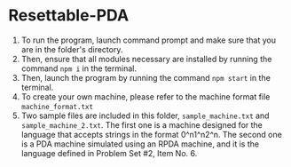 # Resettable-PDA

1. To run the program, launch command prompt and make sure that you are in the folder's directory.
2. Then, ensure that all modules necessary are installed by running the command `npm i` in the terminal.
3. Then, launch the program by running the command `npm start` in the terminal.
4. To create your own machine, please refer to the machine format file `machine_format.txt`
5. Two sample files are included in this folder, `sample_machine.txt` and `sample_machine_2.txt`.
   The first one is a machine designed for the language that accepts strings in the format 0^n1^n2^n.
   The second one is a PDA machine simulated using an RPDA machine, and it is the language defined in Problem Set #2, Item No. 6.